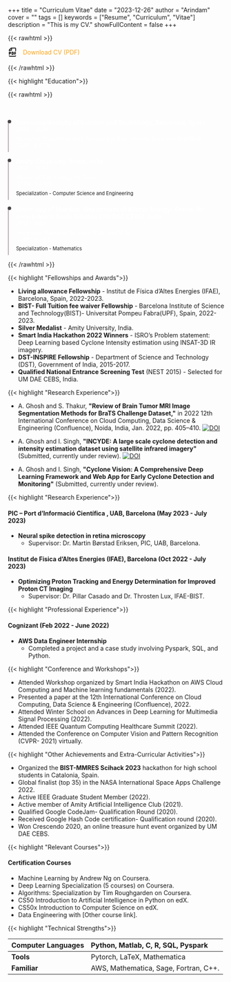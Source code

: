 +++
title = "Curriculum Vitae"
date = "2023-12-26"
author = "Arindam"
cover = ""
tags = []
keywords = ["Resume", "Curriculum", "Vitae"]
description = "This is my CV."
showFullContent = false
+++

{{< rawhtml >}}
<style>
  .downloadCV {
    display: flex;
    align-items: center;
    margin-top: 1em;
  }

  .downloadCV a {
    display: flex;
    align-items: center;
    text-decoration: none;
    color: #fca311;
    font-size: 1em;
    margin-left: 0.5em;
  }

  .downloadCV svg {
    width: 1.5em;
    height: 1.5em;
    margin-right: 0.5em;
  }
</style>

<div class="downloadCV">
  <svg class="w-[42px] h-[42px] text-gray-800 dark:text-white" aria-hidden="true" xmlns="http://www.w3.org/2000/svg" fill="none" viewBox="0 0 16 20">
    <path stroke="currentColor" stroke-linecap="round" stroke-linejoin="round" stroke-width="1.9" d="M1 18a.969.969 0 0 0 .933 1h12.134A.97.97 0 0 0 15 18M1 7V5.828a2 2 0 0 1 .586-1.414l2.828-2.828A2 2 0 0 1 5.828 1h8.239A.97.97 0 0 1 15 2v5M6 1v4a1 1 0 0 1-1 1H1m0 9v-5h1.5a1.5 1.5 0 1 1 0 3H1m12 2v-5h2m-2 3h2m-8-3v5h1.375A1.626 1.626 0 0 0 10 13.375v-1.75A1.626 1.626 0 0 0 8.375 10H7Z"/>
  </svg>
  <a href="/static/cv/Arindam_Ghosh_CV.pdf" download="Arindam_Ghosh_CV.pdf">Download CV (PDF)</a>
</div>
<br>
{{< /rawhtml >}}


{{< highlight "Education">}}

{{< rawhtml >}}
<style>
  .workExperience {
    margin-bottom: 1.5em;
  }

  .workExperience ul {
    list-style-type: none;
    padding-left: 0;
    margin: 0;
  }

  .workExperience li {
    margin-bottom: 1.5em;
    position: relative;
    padding-left: 0.5cm;
  }

  .workExperience li:before {
    background-color: #b8abab;
    width: 0.05cm;
    content: '';
    position: absolute;
    top: 0.1cm;
    bottom: -0.2cm; /* change this after border removal */
    left: 0;
  }

  .workExperience li::after {
    content: '';
    position: absolute;
    background-image: url("data:image/svg+xml,%3Csvg xmlns='http://www.w3.org/2000/svg' aria-hidden='true' viewBox='0 0 32 32' focusable='false'%3E%3Ccircle stroke='none' fill='%23484444' cx='16' cy='16' r='10'%3E%3C/circle%3E%3C/svg%3E");
    background-repeat: no-repeat;
    background-size: contain;
    left: -0.09cm;
    top: 0;
    width: 0.35cm;
    height: 0.35cm;
  }

  .workExperience .jobPosition {
    display: flex;
    flex-direction: column;
    margin-bottom: 0.5em;
  }

  .workExperience .jobPosition span.bolded {
    font-weight: bold;
    font-size: 1em;
  }

  .workExperience .jobPosition span {
    font-size: 0.9em;
    color: fff;
  }

  .workExperience .projectName span {
    font-size: 0.8em;
    color: #
  }
</style>
<br>
<br>
<div class="workExperience">
  <ul>
    <li>
      <div class="jobPosition">
        <span class="bolded">
          Barcelona Institute of Science and Technology, Barcelona, Spain
        </span>
        <span>
          2022 - 2023
        </span>
      </div>
      <div class="jobPosition">
        <span>
          Master of Multidisciplinary Research in Experimental Sciences (MMRES)
        </span>
        <span>
          CGPA: 8.4/10
        </span>
      </div>
    </li>
    <li>
      <div class="jobPosition">
        <span class="bolded">
          Amity University, Noida, India
        </span>
        <span>
          2020 - 2022
        </span>
      </div>
      <div class="jobPosition">
        <span>
          Master of Technology (M.Tech)
        </span>
        <span>
          CGPA: 9.43/10
        </span>
      </div>
      <div class="projectName">
        <span>
          Specialization - Computer Science and Engineering
        </span>
      </div>
    </li>
    <li>
      <div class="jobPosition">
        <span class="bolded">
          University of Mumbai- Department of Atomic Energy- Center for excellence in Basic Science (UM DAE CEBS), India
        </span>
        <span>
          2015 - 2020
        </span>
      </div>
      <div class="jobPosition">
        <span>
          Integrated Master of Science (B.Sc and M.Sc)
        </span>
        <span>
          CGPA: 6.26/10
        </span>
      </div>
      <div class="projectName">
        <span>
          Specialization - Mathematics
        </span>
      </div>
    </li>
  </ul>
</div>
{{< /rawhtml >}}

{{< highlight "Fellowships and Awards">}}

- **Living allowance Fellowship** - Institut de Física d’Altes Energies (IFAE), Barcelona, Spain, 2022-2023.
- **BIST- Full Tuition fee waiver Fellowship** - Barcelona Institute of Science and Technology(BIST)- Universitat Pompeu Fabra(UPF), Spain, 2022-2023.
- **Silver Medalist** - Amity University, India.
- **Smart India Hackathon 2022 Winners** - ISRO’s Problem statement: Deep Learning based Cyclone Intensity estimation using INSAT-3D IR imagery.
- **DST-INSPIRE Fellowship** - Department of Science and Technology (DST), Government of India, 2015-2017.
- **Qualified National Entrance Screening Test** (NEST 2015) - Selected for UM DAE CEBS, India.

{{< highlight "Research Experience">}}

-  A. Ghosh and S. Thakur, **"Review of Brain Tumor MRI Image Segmentation Methods for BraTS Challenge Dataset,"** in 2022 12th International Conference on Cloud Computing, Data Science & Engineering (Confluence), Noida, India, Jan. 2022, pp. 405–410.
  [![DOI](https://zenodo.org/badge/DOI/10.1109/Confluence52989.2022.9734134.svg)](https://doi.org/10.1109/Confluence52989.2022.9734134)
  
- A. Ghosh and I. Singh, **"INCYDE: A large scale cyclone detection and intensity estimation dataset using satellite infrared imagery"** (Submitted, currently under review). [![DOI](https://zenodo.org/badge/DOI/10.5281/zenodo.8015544.svg)](https://doi.org/10.5281/zenodo.8015544)

- A. Ghosh and I. Singh, **"Cyclone Vision: A Comprehensive Deep Learning Framework and Web App for Early Cyclone Detection and Monitoring"** (Submitted, currently under review).

{{< highlight "Research Experience">}}

#### PIC – Port d’Informació Científica , UAB, Barcelona (May 2023 - July 2023)
- **Neural spike detection in retina microscopy**
  - Supervisor: Dr. Martin Børstad Eriksen, PIC, UAB, Barcelona.

#### Institut de Fisica d’Altes Energies (IFAE), Barcelona (Oct 2022 - July 2023)
- **Optimizing Proton Tracking and Energy Determination for Improved Proton CT Imaging**
  - Supervisor: Dr. Pillar Casado and Dr. Throsten Lux, IFAE-BIST.


{{< highlight "Professional Experience">}} 

#### Cognizant (Feb 2022 - June 2022)
- **AWS Data Engineer Internship**
  - Completed a project and a case study involving Pyspark, SQL, and Python.

{{< highlight "Conference and Workshops">}}

- Attended Workshop organized by Smart India Hackathon on AWS Cloud Computing and Machine learning fundamentals (2022).
- Presented a paper at the 12th International Conference on Cloud Computing, Data Science & Engineering (Confluence), 2022.
- Attended Winter School on Advances in Deep Learning for Multimedia Signal Processing (2022).
- Attended IEEE Quantum Computing Healthcare Summit (2022).
- Attended the Conference on Computer Vision and Pattern Recognition (CVPR- 2021) virtually.



 {{< highlight "Other Achievements and Extra-Curricular Activities">}}

- Organized the **BIST-MMRES Scihack 2023** hackathon for high school students in Catalonia, Spain.
- Global finalist (top 35) in the NASA International Space Apps Challenge 2022.
- Active IEEE Graduate Student Member (2022).
- Active member of Amity Artificial Intelligence Club (2021).
- Qualified Google CodeJam- Qualification Round (2020).
- Received Google Hash Code certification- Qualification round (2020).
- Won Crescendo 2020, an online treasure hunt event organized by UM DAE CEBS.



{{< highlight "Relevant Courses">}}

#### Certification Courses
- Machine Learning by Andrew Ng on Coursera.
- Deep Learning Specialization (5 courses) on Coursera.
- Algorithms: Specialization by Tim Roughgarden on Coursera.
- CS50 Introduction to Artificial Intelligence in Python on edX.
- CS50x Introduction to Computer Science on edX.
- Data Engineering with [Other course link].

{{< highlight "Technical Strengths">}}

| **Computer Languages** | Python, Matlab, C, R, SQL, Pyspark    |
|:-----------------------|:--------------------------------------|
| **Tools**              | Pytorch, LaTeX, Mathematica           |
| **Familiar**           | AWS, Mathematica, Sage, Fortran, C++. |
